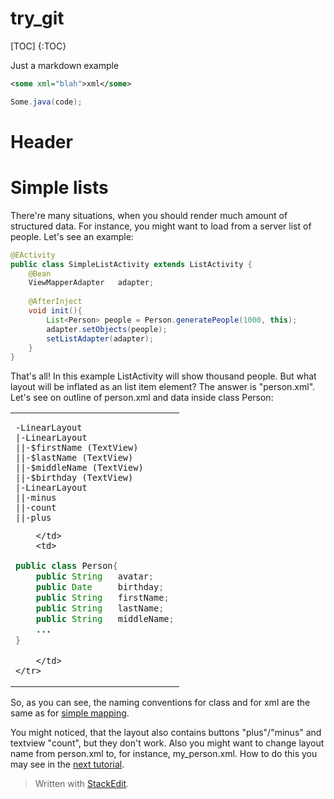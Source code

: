 try_git
=======

[TOC]
{:TOC}

Just a markdown example

```xml
<some xml="blah">xml</some>
```

```java
Some.java(code);
```

Header
===
Simple lists
======

There're many situations, when you should render much amount of structured data. For instance, you might want to load from a server list of people. Let's see an example:

```java
@EActivity
public class SimpleListActivity extends ListActivity {
	@Bean
	ViewMapperAdapter	adapter;
	
	@AfterInject
	void init(){
		List<Person> people = Person.generatePeople(1000, this);
		adapter.setObjects(people);
		setListAdapter(adapter);
	}
}
```
That's all! In this example ListActivity will show thousand people. But what layout will be inflated as an list item element? The answer is "person.xml". Let's see on outline of person.xml and data inside class Person:

<table width="100%">
	<tr>
		<td>

```
-LinearLayout
|-LinearLayout
||-$firstName (TextView)
||-$lastName (TextView)
||-$middleName (TextView)
||-$birthday (TextView)
|-LinearLayout
||-minus
||-count
||-plus
```

		</td>
		<td>

```java
public class Person{
	public String	avatar;
	public Date		birthday;
	public String	firstName;
	public String	lastName;
	public String	middleName;
	...
}
```
		</td>
	</tr>
</table>

So, as you can see, the naming conventions for class and for xml are the same as for [simple mapping](net-utils-samples-simple-mapping).

You might noticed, that the layout also contains buttons "plus"/"minus" and textview "count", but they don't work. Also you might want to change layout name from person.xml to, for instance, my_person.xml. How to do this you may see in the [next tutorial](net-utils-samples-list-with-logic).
> Written with [StackEdit](https://stackedit.io/).
